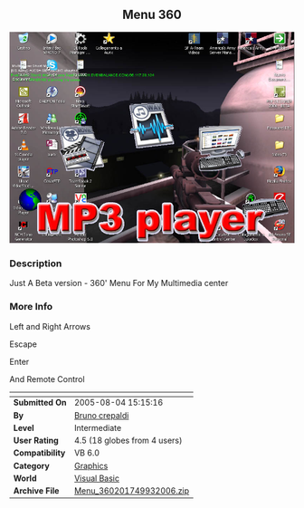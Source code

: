 ﻿<div align="center">

## Menu 360

<img src="PIC2006931141308097.jpg">
</div>

### Description

Just A Beta version - 360' Menu For My Multimedia center
 
### More Info
 
Left and Right Arrows

Escape

Enter

And Remote Control


<span>             |<span>
---                |---
**Submitted On**   |2005-08-04 15:15:16
**By**             |[Bruno crepaldi](https://github.com/Planet-Source-Code/PSCIndex/blob/master/ByAuthor/bruno-crepaldi.md)
**Level**          |Intermediate
**User Rating**    |4.5 (18 globes from 4 users)
**Compatibility**  |VB 6\.0
**Category**       |[Graphics](https://github.com/Planet-Source-Code/PSCIndex/blob/master/ByCategory/graphics__1-46.md)
**World**          |[Visual Basic](https://github.com/Planet-Source-Code/PSCIndex/blob/master/ByWorld/visual-basic.md)
**Archive File**   |[Menu\_360201749932006\.zip](https://github.com/Planet-Source-Code/bruno-crepaldi-menu-360__1-66447/archive/master.zip)








